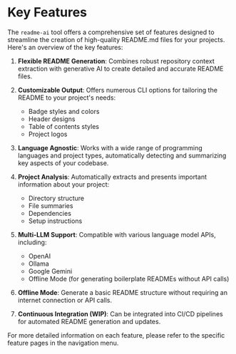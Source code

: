 # Key Features

The `readme-ai` tool offers a comprehensive set of features designed to streamline the creation of high-quality README.md files for your projects. Here's an overview of the key features:

1. **Flexible README Generation**: Combines robust repository context extraction with generative AI to create detailed and accurate README files.

2. **Customizable Output**: Offers numerous CLI options for tailoring the README to your project's needs:
   - Badge styles and colors
   - Header designs
   - Table of contents styles
   - Project logos

3. **Language Agnostic**: Works with a wide range of programming languages and project types, automatically detecting and summarizing key aspects of your codebase.

4. **Project Analysis**: Automatically extracts and presents important information about your project:
   - Directory structure
   - File summaries
   - Dependencies
   - Setup instructions

5. **Multi-LLM Support**: Compatible with various language model APIs, including:
   - OpenAI
   - Ollama
   - Google Gemini
   - Offline Mode (for generating boilerplate READMEs without API calls)

6. **Offline Mode**: Generate a basic README structure without requiring an internet connection or API calls.

7. **Continuous Integration (WIP)**: Can be integrated into CI/CD pipelines for automated README generation and updates.

For more detailed information on each feature, please refer to the specific feature pages in the navigation menu.
